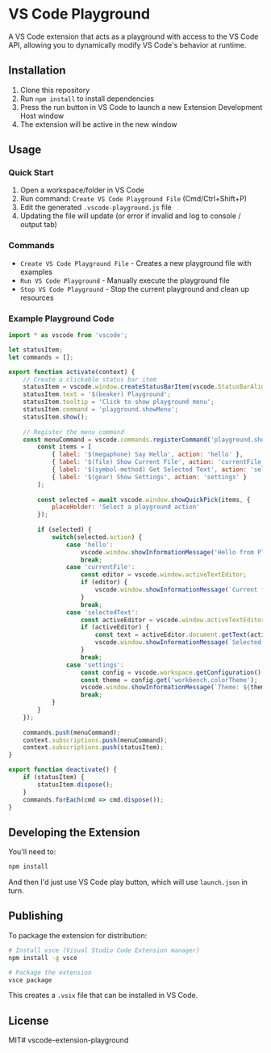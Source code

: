 # VS Code Playground

A VS Code extension that acts as a playground with access to the VS Code API, allowing you to dynamically modify VS Code's behavior at runtime.

## Installation

1. Clone this repository
2. Run `npm install` to install dependencies
3. Press the run button in VS Code to launch a new Extension Development Host window
4. The extension will be active in the new window

## Usage

### Quick Start

1. Open a workspace/folder in VS Code
2. Run command: `Create VS Code Playground File` (Cmd/Ctrl+Shift+P)
3. Edit the generated `.vscode-playground.js` file
4. Updating the file will update (or error if invalid and log to console / output tab)

### Commands

- `Create VS Code Playground File` - Creates a new playground file with examples
- `Run VS Code Playground` - Manually execute the playground file
- `Stop VS Code Playground` - Stop the current playground and clean up resources

### Example Playground Code

```javascript
import * as vscode from 'vscode';

let statusItem;
let commands = [];

export function activate(context) {
    // Create a clickable status bar item
    statusItem = vscode.window.createStatusBarItem(vscode.StatusBarAlignment.Left);
    statusItem.text = '$(beaker) Playground';
    statusItem.tooltip = 'Click to show playground menu';
    statusItem.command = 'playground.showMenu';
    statusItem.show();
    
    // Register the menu command
    const menuCommand = vscode.commands.registerCommand('playground.showMenu', async () => {
        const items = [
            { label: '$(megaphone) Say Hello', action: 'hello' },
            { label: '$(file) Show Current File', action: 'currentFile' },
            { label: '$(symbol-method) Get Selected Text', action: 'selectedText' },
            { label: '$(gear) Show Settings', action: 'settings' }
        ];
        
        const selected = await vscode.window.showQuickPick(items, {
            placeHolder: 'Select a playground action'
        });
        
        if (selected) {
            switch(selected.action) {
                case 'hello':
                    vscode.window.showInformationMessage('Hello from Playground! 🎉');
                    break;
                case 'currentFile':
                    const editor = vscode.window.activeTextEditor;
                    if (editor) {
                        vscode.window.showInformationMessage(`Current file: ${editor.document.fileName}`);
                    }
                    break;
                case 'selectedText':
                    const activeEditor = vscode.window.activeTextEditor;
                    if (activeEditor) {
                        const text = activeEditor.document.getText(activeEditor.selection);
                        vscode.window.showInformationMessage(`Selected: "${text}"`);
                    }
                    break;
                case 'settings':
                    const config = vscode.workspace.getConfiguration();
                    const theme = config.get('workbench.colorTheme');
                    vscode.window.showInformationMessage(`Theme: ${theme}`);
                    break;
            }
        }
    });
    
    commands.push(menuCommand);
    context.subscriptions.push(menuCommand);
    context.subscriptions.push(statusItem);
}

export function deactivate() {
    if (statusItem) {
        statusItem.dispose();
    }
    commands.forEach(cmd => cmd.dispose());
}
```

## Developing the Extension

You'll need to:

```bash
npm install
```

And then I'd just use VS Code play button, which will use `launch.json` in turn.

## Publishing

To package the extension for distribution:

```bash
# Install vsce (Visual Studio Code Extension manager)
npm install -g vsce

# Package the extension
vsce package
```

This creates a `.vsix` file that can be installed in VS Code.

## License

MIT# vscode-extension-playground
